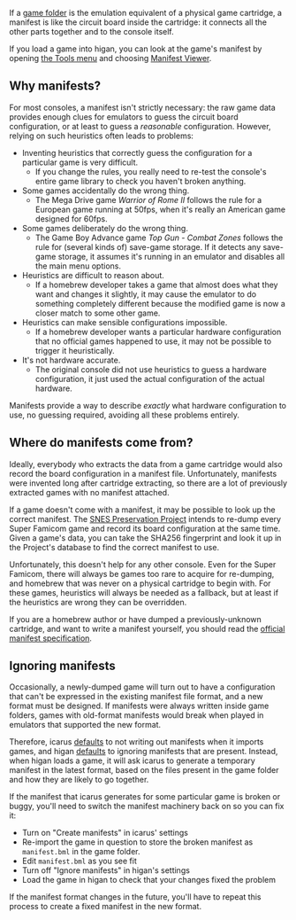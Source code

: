 If a [game folder](game-folders.md) is
the emulation equivalent of
a physical game cartridge,
a manifest is like
the circuit board inside the cartridge:
it connects all the other parts together
and to the console itself.

If you load a game into higan,
you can look at the game's manifest
by opening [the Tools menu](../interface/higan.md#the-tools-menu)
and choosing [Manifest Viewer](../interface/higan-tools.md#the-manifest-viewer).

Why manifests?
--------------

For most consoles,
a manifest isn't strictly necessary:
the raw game data provides enough clues
for emulators to guess the circuit board configuration,
or at least
to guess a *reasonable* configuration.
However,
relying on such heuristics often leads to problems:

  - Inventing heuristics
    that correctly guess the configuration
    for a particular game is very difficult.
      - If you change the rules,
        you really need to re-test
        the console's entire game library
        to check you haven't broken anything.
  - Some games accidentally do the wrong thing.
      - The Mega Drive game *Warrior of Rome II*
        follows the rule for a European game running at 50fps,
        when it's really an American game designed for 60fps.
  - Some games deliberately do the wrong thing.
      - The Game Boy Advance game *Top Gun - Combat Zones*
        follows the rule for
        (several kinds of)
        save-game storage.
        If it detects any save-game storage,
        it assumes it's running in an emulator
        and disables all the main menu options.
  - Heuristics are difficult to reason about.
      - If a homebrew developer
        takes a game that almost does what they want
        and changes it slightly,
        it may cause the emulator
        to do something completely different
        because the modified game
        is now a closer match to some other game.
  - Heuristics can make sensible configurations impossible.
      - If a homebrew developer wants
        a particular hardware configuration
        that no official games happened to use,
        it may not be possible
        to trigger it heuristically.
  - It's not hardware accurate.
      - The original console did not use heuristics
        to guess a hardware configuration,
        it just used the actual configuration
        of the actual hardware.

Manifests provide a way to describe
*exactly* what hardware configuration to use,
no guessing required,
avoiding all these problems entirely.

Where do manifests come from?
-----------------------------

Ideally,
everybody who extracts the data from a game cartridge would
also record the board configuration in a manifest file.
Unfortunately,
manifests were invented long after cartridge extracting,
so there are a lot of previously extracted games
with no manifest attached.

If a game doesn't come with a manifest,
it may be possible to look up the correct manifest.
The
[SNES Preservation Project](https://preservation.byuu.org/)
intends to re-dump every Super Famicom game
and record its board configuration at the same time.
Given a game's data,
you can take the SHA256 fingerprint
and look it up in the Project's database
to find the correct manifest to use.

Unfortunately,
this doesn't help for any other console.
Even for the Super Famicom,
there will always be games
too rare to acquire for re-dumping,
and homebrew that was never on a physical cartridge to begin with.
For these games,
heuristics will always be needed as a fallback,
but at least if the heuristics are wrong
they can be overridden.

If you are a homebrew author
or have dumped a previously-unknown cartridge,
and want to write a manifest yourself,
you should read the [official manifest specification][manifest].

[manifest]: https://doc.byuu.org/higan/manifests/

Ignoring manifests
------------------

Occasionally,
a newly-dumped game will turn out to have
a configuration that can't be expressed
in the existing manifest file format,
and a new format must be designed.
If manifests were always written inside game folders,
games with old-format manifests
would break when played in emulators that supported the new format.

Therefore,
icarus [defaults](../interface/icarus.md#the-icarus-settings-dialog)
to not writing out manifests when it imports games,
and higan [defaults](../interface/higan-settings.md#advanced)
to ignoring manifests that are present.
Instead,
when higan loads a game,
it will ask icarus to generate a temporary manifest in the latest format,
based on the files present in the game folder
and how they are likely to go together.

If the manifest that icarus generates
for some particular game
is broken or buggy,
you'll need to switch the manifest machinery back on
so you can fix it:

  - Turn on "Create manifests" in icarus' settings
  - Re-import the game in question
    to store the broken manifest
    as `manifest.bml` in the game folder.
  - Edit `manifest.bml` as you see fit
  - Turn off "Ignore manifests" in higan's settings
  - Load the game in higan to check that your changes fixed the problem

If the manifest format changes in the future,
you'll have to repeat this process
to create a fixed manifest in the new format.
